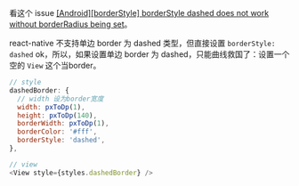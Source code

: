 看这个 issue [[Android][borderStyle] borderStyle dashed does not work without borderRadius being set](https://github.com/facebook/react-native/issues/3159)。    

react-native 不支持单边 border 为 dashed 类型，但直接设置 `borderStyle: dashed` ok，所以，如果设置单边 border 为 dashed，只能曲线救国了：设置一个空的 `View` 这个当border。   

```js
// style
dashedBorder: {
  // width 设为border宽度
  width: pxToDp(1),
  height: pxToDp(140),
  borderWidth: pxToDp(1),
  borderColor: '#fff',
  borderStyle: 'dashed',
},

// view
<View style={styles.dashedBorder} />
```